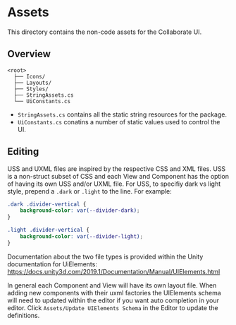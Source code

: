# Assets
This directory contains the non-code assets for the Collaborate UI.

## Overview

```none
<root>
  ├── Icons/
  ├── Layouts/
  ├── Styles/
  ├── StringAssets.cs
  └── UiConstants.cs
```

- `StringAssets.cs` contains all the static string resources for the package.
- `UiConstants.cs` conatins a number of static values used to control the UI.

## Editing
USS and UXML files are inspired by the respective CSS and XML files. USS is a non-struct subset of CSS and each View and
Component has the option of having its own USS and/or UXML file. For USS, to specifiy dark vs light style, prepend a `.dark`
or `.light` to the line. For example:

```css
.dark .divider-vertical {
    background-color: var(--divider-dark);
}

.light .divider-vertical {
    background-color: var(--divider-light);
}
```

Documentation about the two file types is provided within the Unity documentation for UiElements:
https://docs.unity3d.com/2019.1/Documentation/Manual/UIElements.html

In general each Component and View will have its own layout file. When adding new components with their uxml factories
the UIElements schema will need to updated within the editor if you want auto completion in your editor. Click
`Assets/Update UIElements Schema` in the Editor to update the definitions.
